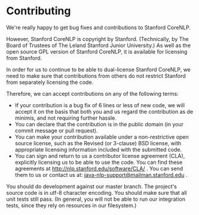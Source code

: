Contributing
============

We're really happy to get bug fixes and contributions to Stanford CoreNLP.

However, Stanford CoreNLP is copyright by Stanford. (Technically, by The Board of Trustees of The Leland Stanford Junior University.) As well as the open source GPL version of Stanford CoreNLP, it is available for licensing from Stanford.

In order for us to continue to be able to dual-license Stanford CoreNLP, we need to make sure that contributions from others do not restrict Stanford from separately licensing the code.

Therefore, we can accept contributions on any of the following terms:
 * If your contribution is a bug fix of 6 lines or less of new code, we will accept it on the basis that both you and us regard the contribution as de minimis, and not requiring further hassle.
 * You can declare that the contribution is in the public domain (in your commit message or pull request).
 * You can make your contribution available under a non-restrictive open source license, such as the Revised (or 3-clause) BSD license, with appropriate licensing information included with the submitted code.
 * You can sign and return to us a contributor license agreement (CLA), explicitly licensing us to be able to use the code. You can find these agreements at http://nlp.stanford.edu/software/CLA/ . You can send them to us or contact us at: java-nlp-support@mailman.stanford.edu .

You should do development against our master branch. The project's source code is in utf-8 character encoding. You should make sure that all unit tests still pass. (In general, you will not be able to run our integration tests, since they rely on resources in our filesystem.)
